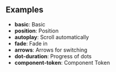 ## Examples

- **basic**: Basic
- **position**: Position
- **autoplay**: Scroll automatically
- **fade**: Fade in
- **arrows**: Arrows for switching
- **dot-duration**: Progress of dots
- **component-token**: Component Token

